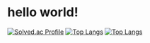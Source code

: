 # hello world!
[![Solved.ac Profile](http://mazassumnida.wtf/api/v2/generate_badge?boj=dove9441)](https://solved.ac/dove9441/)
[![Top Langs](https://github-readme-stats.vercel.app/api/top-langs/?username=dove9441)](https://github.com/dove9441/github-readme-stats)
[![Top Langs](https://github-readme-stats.vercel.app/api/top-langs/?username=dove9441&layout=donut)](https://github.com/dove9441/github-readme-stats)